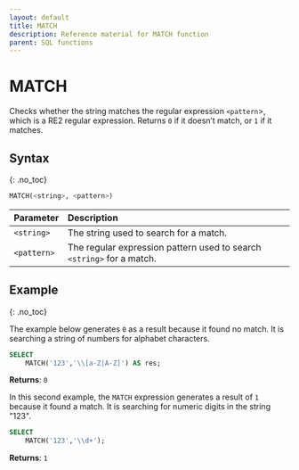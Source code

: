```yaml
---
layout: default
title: MATCH
description: Reference material for MATCH function
parent: SQL functions
---
```


# MATCH

Checks whether the string matches the regular expression `<pattern`>, which is a RE2 regular expression.  Returns `0` if it doesn’t match, or `1` if it matches.

## Syntax
{: .no_toc}

```sql
MATCH(<string>, <pattern>)
```

| Parameter   | Description                                                           |
| :----------- | :--------------------------------------------------------------------- |
| `<string>`  | The string used to search for a match.                                |
| `<pattern>` | The regular expression pattern used to search `<string>` for a match. |

## Example
{: .no_toc}

The example below generates `0` as a result because it found no match. It is searching a string of numbers for alphabet characters.

```sql
SELECT
	MATCH('123','\\[a-Z|A-Z]') AS res;
```

**Returns**: `0`

In this second example, the `MATCH` expression generates a result of `1` because it found a match. It is searching for numeric digits in the string "123".

```sql
SELECT
	MATCH('123','\\d+');
```

**Returns**: `1`
